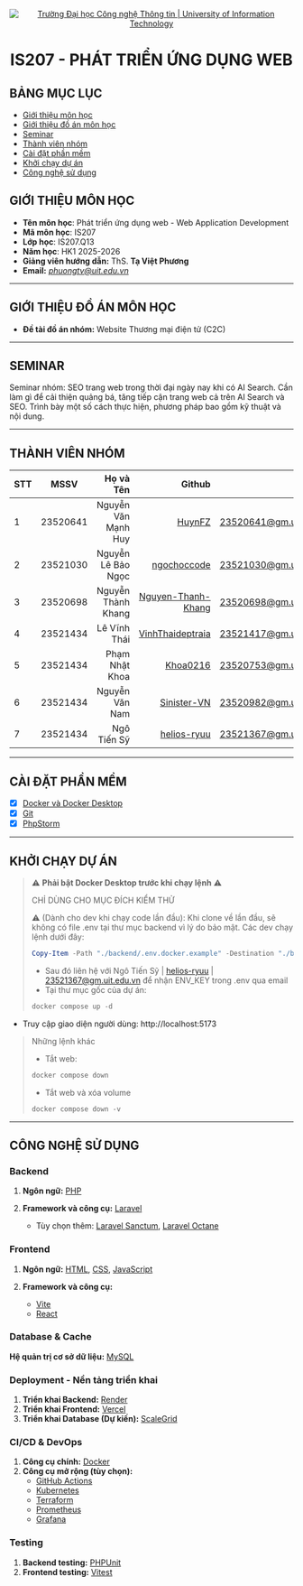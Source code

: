 <p align="center">
  <a href="https://www.uit.edu.vn/" title="Trường Đại học Công nghệ Thông tin">
    <img src="https://i.imgur.com/WmMnSRt.png" alt="Trường Đại học Công nghệ Thông tin | University of Information Technology">
  </a>
</p>
<h1 align="center"><b>IS207 - PHÁT TRIỂN ỨNG DỤNG WEB</b></h1>

## BẢNG MỤC LỤC
* [Giới thiệu môn học](#giới-thiệu-môn-học)
* [Giới thiệu đồ án môn học](#giới-thiệu-đồ-án-môn-học)
* [Seminar](#seminar)
* [Thành viên nhóm](#thành-viên-nhóm)
* [Cài đặt phần mềm](#cài-đặt-phần-mềm)
* [Khởi chạy dự án](#khởi-chạy-dự-án)
* [Công nghệ sử dụng](#công-nghệ-sử-dụng)


## GIỚI THIỆU MÔN HỌC
* **Tên môn học**: Phát triển ứng dụng web - Web Application Development
* **Mã môn học**: IS207
* **Lớp học**: IS207.Q13
* **Năm học**: HK1 2025-2026
* **Giảng viên hướng dẫn:** ThS. **Tạ Việt Phương**
* **Email:** *phuongtv@uit.edu.vn*

---

## GIỚI THIỆU ĐỒ ÁN MÔN HỌC
* **Đề tài đồ án nhóm:** Website Thương mại điện tử (C2C)

---

## SEMINAR
Seminar nhóm: SEO trang web trong thời đại ngày nay khi có AI Search. Cần làm gì để cải thiện quảng bá, tăng tiếp cận trang web cả trên AI Search và SEO. Trình bày một số cách thực hiện, phương pháp bao gồm kỹ thuật và nội dung.

---

## THÀNH VIÊN NHÓM
| STT |   MSSV   |           Họ và Tên |                                                      Github |                  Email |
|-----|:--------:|--------------------:|------------------------------------------------------------:|-----------------------:|
| 1   | 23520641 | Nguyễn Văn Mạnh Huy |                         [HuynFZ](https://github.com/HuynFZ) | 23520641@gm.uit.edu.vn |
| 2   | 23521030 |  Nguyễn Lê Bảo Ngọc |               [ngochoccode](https://github.com/ngochoccode) | 23521030@gm.uit.edu.vn |
| 3   | 23520698 |  Nguyễn Thành Khang | [Nguyen-Thanh-Khang](https://github.com/Nguyen-Thanh-Khang) | 23520698@gm.uit.edu.vn |
| 4   | 23521434 |        Lê Vĩnh Thái |     [VinhThaideptraia](https://github.com/VinhThaideptraia) | 23521417@gm.uit.edu.vn |
| 5   | 23521434 |      Phạm Nhật Khoa |                     [Khoa0216](https://github.com/Khoa0216) | 23520753@gm.uit.edu.vn |
| 6   | 23521434 |      Nguyễn Văn Nam |               [Sinister-VN](https://github.com/Sinister-VN) | 23520982@gm.uit.edu.vn |
| 7   | 23521434 |         Ngô Tiến Sỹ |               [helios-ryuu](https://github.com/helios-ryuu) | 23521367@gm.uit.edu.vn |

---

## CÀI ĐẶT PHẦN MỀM
- [X] [Docker và Docker Desktop](https://www.docker.com/)
- [X] [Git](https://git-scm.com/)
- [X] [PhpStorm](https://www.jetbrains.com/phpstorm/)

---

## KHỞI CHẠY DỰ ÁN
> ⚠️ **Phải bật Docker Desktop trước khi chạy lệnh** ⚠️
> 
> CHỈ DÙNG CHO MỤC ĐÍCH KIỂM THỬ
>
> ⚠️ (Dành cho dev khi chạy code lần đầu): Khi clone về lần đầu, sẽ không có file .env tại thư mục backend vì lý do bảo mật. Các dev chạy lệnh dưới đây:
> ```powershell
> Copy-Item -Path "./backend/.env.docker.example" -Destination "./backend/.env.docker" -Force
> ```
> - Sau đó liên hệ với Ngô Tiến Sỹ | [helios-ryuu](https://github.com/helios-ryuu) | 23521367@gm.uit.edu.vn để nhận ENV_KEY trong .env qua email
> - Tại thư mục gốc của dự án:
> ```powershell
> docker compose up -d
> ```
- Truy cập giao diện người dùng: http://localhost:5173
> Những lệnh khác
> - Tắt web:
> ```powershell
> docker compose down
> ```
> - Tắt web và xóa volume
> ```powershell
> docker compose down -v
> ```


---

## CÔNG NGHỆ SỬ DỤNG

### Backend

1. **Ngôn ngữ:** [PHP](https://www.php.net/)
2. **Framework và công cụ:** [Laravel](https://laravel.com/)

    * Tùy chọn thêm: [Laravel Sanctum](https://laravel.com/docs/10.x/sanctum), [Laravel Octane](https://laravel.com/docs/10.x/octane)

### Frontend

1. **Ngôn ngữ:** [HTML](https://developer.mozilla.org/en-US/docs/Web/HTML), [CSS](https://developer.mozilla.org/en-US/docs/Web/CSS), [JavaScript](https://developer.mozilla.org/en-US/docs/Web/JavaScript)
2. **Framework và công cụ:**

    * [Vite](https://vitejs.dev/)
    * [React](https://react.dev/)

### Database & Cache

**Hệ quản trị cơ sở dữ liệu:** [MySQL](https://www.mysql.com/)

### Deployment - Nền tảng triển khai

1. **Triển khai Backend:** [Render](https://render.com/)
2.  **Triển khai Frontend:** [Vercel](https://vercel.com/)
3. **Triển khai Database (Dự kiến):** [ScaleGrid](https://scalegrid.io/)

### CI/CD & DevOps

1. **Công cụ chính:** [Docker](https://www.docker.com/)
2. **Công cụ mở rộng (tùy chọn):**
    * [GitHub Actions](https://docs.github.com/en/actions)
    * [Kubernetes](https://kubernetes.io/)
    * [Terraform](https://www.terraform.io/)
    * [Prometheus](https://prometheus.io/)
    * [Grafana](https://grafana.com/)

### Testing

1. **Backend testing:** [PHPUnit](https://phpunit.de/)
2. **Frontend testing:** [Vitest](https://vitest.dev/)
